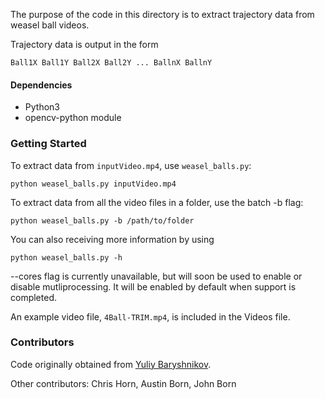 The purpose of the code in this directory is to extract trajectory data from weasel ball videos.

Trajectory data is output in the form

```
Ball1X Ball1Y Ball2X Ball2Y ... BallnX BallnY
```

#### Dependencies

- Python3 
- opencv-python module

### Getting Started

To extract data from `inputVideo.mp4`, use `weasel_balls.py`:

```
python weasel_balls.py inputVideo.mp4
```

To extract data from all the video files in a folder, use the batch -b flag:

```
python weasel_balls.py -b /path/to/folder
```

You can also receiving more information by using

```
python weasel_balls.py -h
```

--cores flag is currently unavailable, but will soon be used to enable or disable mutliprocessing. It will be enabled by default when support is completed. 

An example video file, `4Ball-TRIM.mp4`, is included in the Videos file. 
 
### Contributors

Code originally obtained from [Yuliy Baryshnikov](https://publish.illinois.edu/ymb/).

Other contributors: Chris Horn, Austin Born, John Born
